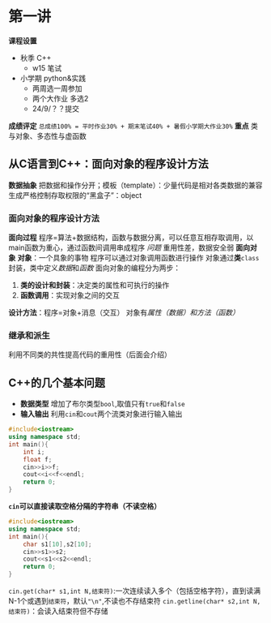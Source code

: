 # 第一讲
**课程设置**
- 秋季 C++
    - w15 笔试    
- 小学期 python&实践
    - 两周选一周参加
    - 两个大作业 多选2
    - 24/9/？？提交

**成绩评定** ` 总成绩100% = 平时作业30% + 期末笔试40% + 暑假小学期大作业30% `
**重点** 类与对象、多态性与虚函数
##  从C语言到C++：面向对象的程序设计方法
**数据抽象** 把数据和操作分开；模板（template）：少量代码是相对各类数据的兼容
生成严格控制存取权限的“黑盒子”：object
### 面向对象的程序设计方法
**面向过程** 程序=算法+数据结构，函数与数据分离，可以任意互相存取调用，以main函数为重心，通过函数间调用串成程序
*问题* 重用性差，数据安全弱
**面向对象** 
**对象**：一个具象的事物 程序可以通过对象调用函数进行操作
对象通过**类**`class`封装，类中定义*数据*和*函数*
面向对象的编程分为两步：
1. **类的设计和封装**：决定类的属性和可执行的操作
1. **函数调用**：实现对象之间的交互

**设计方法**：程序=对象+消息（交互）
对象有*属性（数据）*和*方法（函数）*
### 继承和派生
利用不同类的共性提高代码的重用性（后面会介绍）
## C++的几个基本问题
- **数据类型** 增加了布尔类型`bool`,取值只有`true`和`false`
- **输入输出** 利用`cin`和`cout`两个流类对象进行输入输出

```C++
#include<iostream>
using namespace std;
int main(){
    int i;
    float f;
    cin>>i>>f;
    cout<<i<<f<<endl;
    return 0;
}
```
**`cin`可以直接读取空格分隔的字符串（不读空格）**
```C++
#include<iostream>
using namespace std;
int main(){
    char s1[10],s2[10];
    cin>>s1>>s2;
    cout<<s1<<s2<<endl;
    return 0;
}
```
`cin.get(char* s1,int N,结束符)`:一次连续读入多个（包括空格字符），直到读满N-1个或遇到`结束符`，默认`"\n"`,不读也不存结束符
`cin.getline(char* s2,int N,结束符)`：会读入结束符但不存储
